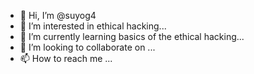 - 👋 Hi, I’m @suyog4
- 👀 I’m interested in ethical hacking...
- 🌱 I’m currently learning basics of the ethical hacking...
- 💞️ I’m looking to collaborate on ...
- 📫 How to reach me ...

<!---
suyog4/suyog4 is a ✨ special ✨ repository because its `README.md` (this file) appears on your GitHub profile.
You can click the Preview link to take a look at your changes.
--->
